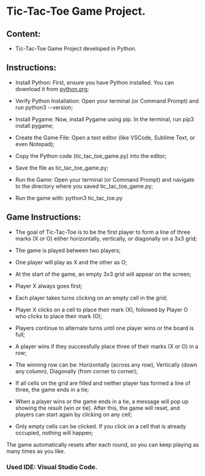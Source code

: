 # Tic-Tac-Toe Game Project.

## Content:

- Tic-Tac-Toe Game Project developed in Python.

## Instructions:

- Install Python: First, ensure you have Python installed. You can download it from [python.org](https://www.python.org/downloads/);

- Verify Python Installation: Open your terminal (or Command Prompt) and run python3 --version;

- Install Pygame: Now, install Pygame using pip. In the terminal, run pip3 install pygame;

- Create the Game File: Open a text editor (like VSCode, Sublime Text, or even Notepad);
  
- Copy the Python code (tic_tac_toe_game.py) into the editor;

- Save the file as tic_tac_toe_game.py;

- Run the Game: Open your terminal (or Command Prompt) and navigate to the directory where you saved tic_tac_toe_game.py;

- Run the game with: python3 tic_tac_toe.py

## Game Instructions:

- The goal of Tic-Tac-Toe is to be the first player to form a line of three marks (X or O) either horizontally, vertically, or diagonally on a 3x3 grid;

- The game is played between two players;

- One player will play as X and the other as O;

- At the start of the game, an empty 3x3 grid will appear on the screen;
  
- Player X always goes first;

- Each player takes turns clicking on an empty cell in the grid;
  
- Player X clicks on a cell to place their mark (X), followed by Player O who clicks to place their mark (O);

- Players continue to alternate turns until one player wins or the board is full;

- A player wins if they successfully place three of their marks (X or O) in a row;
  
- The winning row can be: Horizontally (across any row), Vertically (down any column), Diagonally (from corner to corner);

- If all cells on the grid are filled and neither player has formed a line of three, the game ends in a tie;

- When a player wins or the game ends in a tie, a message will pop up showing the result (win or tie). After this, the game will reset, and players can start again by clicking on any cell;
  
- Only empty cells can be clicked. If you click on a cell that is already occupied, nothing will happen;

The game automatically resets after each round, so you can keep playing as many times as you like.

### Used IDE: Visual Studio Code.
